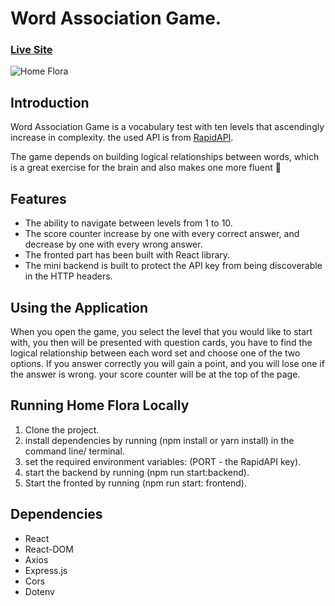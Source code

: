 # Word Association Game.

### [Live Site](https://word-association-game.herokuapp.com/)

![Home Flora](https://i.postimg.cc/vZMBpR6G/word-association-game-homepage.png)

## Introduction
Word Association Game is a vocabulary test with ten levels that ascendingly increase in complexity. the used API is from [RapidAPI](https://rapidapi.com/hub).

The game depends on building logical relationships between words, which is a great exercise for the brain and also makes one more fluent :memo:


## Features
- The ability to navigate between levels from 1 to 10.
- The score counter increase by one with every correct answer, and decrease by one with every wrong answer.
- The fronted part has been built with React library.
- The mini backend is built to protect the API key from being discoverable in the HTTP headers. 

## Using the Application
When you open the game, you select the level that you would like to start with, you then will be presented with question cards, you have to find the logical relationship between each word set and choose one of the two options. If you answer correctly you will gain a point, and you will lose one if the answer is wrong. your score counter will be at the top of the page. 

## Running Home Flora Locally
1. Clone the project.
2. install dependencies by running (npm install or yarn install) in the command line/ terminal.
3. set the required environment variables: (PORT - the RapidAPI key).
4. start the backend by running (npm run start:backend).
5. Start the fronted by running (npm run start: frontend).

## Dependencies
- React
- React-DOM
- Axios
- Express.js
- Cors
- Dotenv
